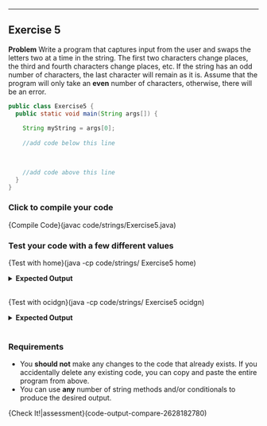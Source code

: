 ----------

## Exercise 5

**Problem**
Write a program that captures input from the user and swaps the letters two at a time in the string. The first two characters change places, the third and fourth characters change places, etc. If the string has an odd number of characters, the last character will remain as it is. Assume that the program will only take an **even** number of characters, otherwise, there will be an error.

```java
public class Exercise5 {
  public static void main(String args[]) {
    
    String myString = args[0];
    
    //add code below this line
    

    
    //add code above this line
  }
}
```

### Click to compile your code
{Compile Code}(javac code/strings/Exercise5.java)

### Test your code with a few different values

{Test with home}(java -cp code/strings/ Exercise5 home)
<details><summary><b>Expected Output</b></summary><code>ohem</code></details><br>

{Test with ocidgn}(java -cp code/strings/ Exercise5 ocidgn)
<details><summary><b>Expected Output</b></summary><code>coding</code></details><br>

### Requirements
* You **should not** make any changes to the code that already exists. If you accidentally delete any existing code, you can copy and paste the entire program from above.
* You can use **any** number of string methods and/or conditionals to produce the desired output.

{Check It!|assessment}(code-output-compare-2628182780)
